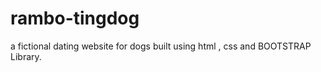 # rambo-tingdog
a fictional dating website for dogs built using html , css and BOOTSTRAP Library.   
